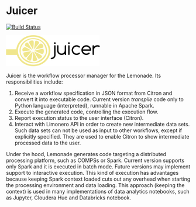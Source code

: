 # Juicer
[logo]: docs/img/juicer.png "Lemonade Juicer"

[![Build Status](https://travis-ci.org/eubr-bigsea/juicer.svg?branch=master)](https://travis-ci.org/eubr-bigsea/juicer)

![alt text][logo]

Juicer is the workflow processor manager for the Lemonade. Its responsibilities include:

1. Receive a workflow specification in JSON format from Citron and convert it into executable code. Current version *transpile* code only to Python language (interpreted),
runnable in Apache Spark.
2. Execute the generated code, controlling the execution flow.
3. Report execution status to the user interface (Citron).
4. Interact with Limonero API in order to create new intermediate data sets.
Such data sets can not be used as input to other workflows, except if explicitly specified.
They are used to enable Citron to show intermediate processed data to the user.

Under the hood, Lemonade generates code targeting a distributed processing platform,
such as COMPSs or Spark. Current version supports only Spark and it is executed in batch mode.
Future versions may implement support to interactive execution.
This kind of execution has advantages because keeping Spark context loaded cuts
out any overhead when starting the processing environment and data loading.
This approach (keeping the context) is used in many implementations of data
analytics notebooks, such as Jupyter, Cloudera Hue and Databricks notebook.
